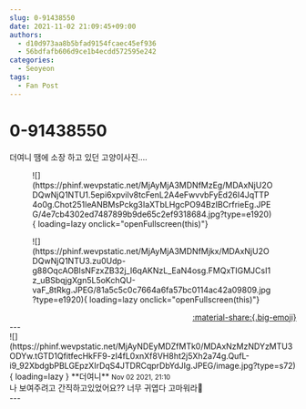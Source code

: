 ```yaml
---
slug: 0-91438550
date: 2021-11-02 21:09:45+09:00
authors:
  - d10d973aa8b5bfad9154fcaec45ef936
  - 56bdfafb606d9ce1b4ecdd572595e242
categories:
  - Seoyeon
tags:
  - Fan Post
---
```


# 0-91438550

<div class="post-container" markdown="1">
<div class="content-container md-sidebar__scrollwrap" markdown="1">

더여니 땜에 소장 하고 있던 고양이사진....
<figure markdown="1">
![](https://phinf.wevpstatic.net/MjAyMjA3MDNfMzEg/MDAxNjU2ODQwNjQ1NTU1.5epi6xpvilv8tcFenL2A4eFwvvbFyEd26I4JqTTP4o0g.Chot251leANBMsPckg3IaXTbLHgcPO94BzIBCrfrieEg.JPEG/4e7cb4302ed7487899b9de65c2ef9318684.jpg?type=e1920){ loading=lazy onclick="openFullscreen(this)"}
</figure>

<figure markdown="1">
![](https://phinf.wevpstatic.net/MjAyMjA3MDNfMjkx/MDAxNjU2ODQwNjQ1NTU3.zu0Udp-g88OqcAOBlsNFzxZB32j_I6qAKNzL_EaN4osg.FMQxTIGMJCsI1z_uBSbqjgXgn5L5oKchQU-vaF_8tRkg.JPEG/81a5c5c0c7664a6fa57bc0114ac42a09809.jpg?type=e1920){ loading=lazy onclick="openFullscreen(this)"}
</figure>


</div>
</div>

<div style="text-align: right;" markdown="1">
<a href="https://weverse.io/fromis9/fanpost/0-91438550" style="text-align: right;">:material-share:{.big-emoji}</a>
</div>
---

<div class="comments-container md-sidebar__scrollwrap" markdown="1">
<div class="comment" markdown="1">
<div class='id-container' markdown="1">
![](https://phinf.wevpstatic.net/MjAyNDEyMDZfMTk0/MDAxNzMzNDYzMTU3ODYw.tGTD1QfitfecHkFF9-zI4fL0xnXf8VH8ht2j5Xh2a74g.QufL-i9_92XbdgbPBLGEpzXIrDqS4JTDRCqprDbYdJIg.JPEG/image.jpg?type=s72){ loading=lazy }
**<span class="artist">더여니</span>** <small>Nov 02 2021, 21:10</small><br>
</div>
<div class='comment-body' markdown="1">
나 보여주려고 간직하고있었어요?? 너무 귀엽다 고마워라🥳
</div>
</div>
</div>
---
